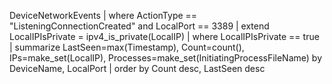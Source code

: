 DeviceNetworkEvents
| where ActionType == "ListeningConnectionCreated" and LocalPort == 3389
| extend LocalIPIsPrivate = ipv4_is_private(LocalIP)
| where LocalIPIsPrivate == true
| summarize 
    LastSeen=max(Timestamp), 
    Count=count(), 
    IPs=make_set(LocalIP),
    Processes=make_set(InitiatingProcessFileName)
    by DeviceName, LocalPort
| order by Count desc, LastSeen desc

